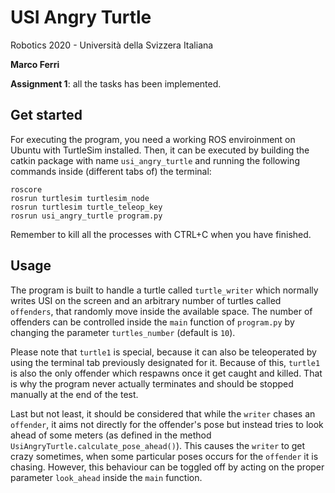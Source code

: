# USI Angry Turtle

Robotics 2020 - Università della Svizzera Italiana

**Marco Ferri**

**Assignment 1**: all the tasks has been implemented.



## Get started

For executing the program, you need a working ROS enviroinment on Ubuntu with TurtleSim installed. Then, it can be executed by building the catkin package with name `usi_angry_turtle` and running the following commands inside (different tabs of) the terminal:

```
roscore
rosrun turtlesim turtlesim_node
rosrun turtlesim turtle_teleop_key 
rosrun usi_angry_turtle program.py
```

Remember to kill all the processes with CTRL+C when you have finished.


## Usage

The program is built to handle a turtle called `turtle_writer` which normally writes USI on the screen and an arbitrary number of turtles called `offenders`, that randomly move inside the available space. The number of offenders can be controlled inside the `main` function of `program.py` by changing the parameter `turtles_number` (default is `10`).

Please note that `turtle1` is special, because it can also be teleoperated by using the terminal tab previously designated for it. Because of this, `turtle1` is also the only offender which respawns once it get caught and killed. That is why the program never actually terminates and should be stopped manually at the end of the test.

Last but not least, it should be considered that while the `writer` chases an `offender`, it aims not directly for the offender's pose but instead tries to look ahead of some meters (as defined in the method `UsiAngryTurtle.calculate_pose_ahead()`). This causes the `writer` to get crazy sometimes, when some particular poses occurs for the `offender` it is chasing. However, this behaviour can be toggled off by acting on the proper parameter `look_ahead` inside the `main` function.



